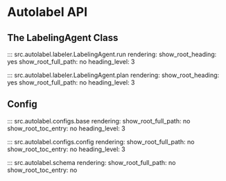 # Autolabel API


## __The LabelingAgent Class__

::: src.autolabel.labeler.LabelingAgent.run
    rendering:
        show_root_heading: yes
        show_root_full_path: no
        heading_level: 3

::: src.autolabel.labeler.LabelingAgent.plan
    rendering:
        show_root_heading: yes
        show_root_full_path: no
        heading_level: 3


## __Config__

::: src.autolabel.configs.base
    rendering:
        show_root_full_path: no
        show_root_toc_entry: no
        heading_level: 3

::: src.autolabel.configs.config
    rendering:
        show_root_full_path: no
        show_root_toc_entry: no
        heading_level: 3

::: src.autolabel.schema
    rendering:
        show_root_full_path: no
        show_root_toc_entry: no